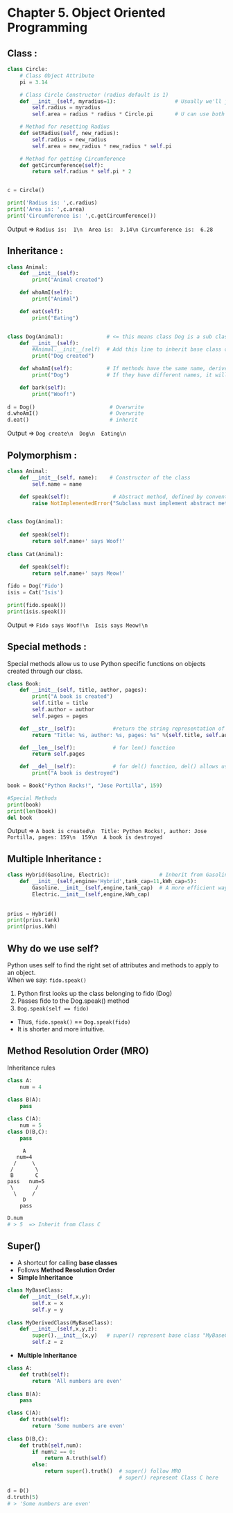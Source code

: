 # Chapter **5.**  Object Oriented Programming

## **Class :**  
```python
class Circle:
    # Class Object Attribute
    pi = 3.14

    # Class Circle Constructor (radius default is 1)
    def __init__(self, myradius=1):                   # Usually we'll just use 'radius' instead of 'myradius'
        self.radius = myradius 
        self.area = radius * radius * Circle.pi       # U can use both 'self.pi' or 'Circle.pi'

    # Method for resetting Radius
    def setRadius(self, new_radius):
        self.radius = new_radius
        self.area = new_radius * new_radius * self.pi

    # Method for getting Circumference
    def getCircumference(self):
        return self.radius * self.pi * 2


c = Circle()

print('Radius is: ',c.radius)
print('Area is: ',c.area)
print('Circumference is: ',c.getCircumference())
```
Output => `Radius is:  1\n  Area is:  3.14\n Circumference is:  6.28`

## **Inheritance :**  

```python
class Animal:
    def __init__(self):
        print("Animal created")

    def whoAmI(self):
        print("Animal")

    def eat(self):
        print("Eating")


class Dog(Animal):              # <= this means class Dog is a sub class of Animal
    def __init__(self):
        #Animal.__init__(self)  # Add this line to inherit base class constructor
        print("Dog created")

    def whoAmI(self):           # If methods have the same name, derived class will overwrite base class
        print("Dog")            # If they have different names, it will inherit

    def bark(self):
        print("Woof!")
        
d = Dog()                        # Overwrite
d.whoAmI()                       # Overwrite
d.eat()                          # inherit
```
Output => `Dog create\n  Dog\n  Eating\n`

## **Polymorphism :**  
```python
class Animal:
    def __init__(self, name):    # Constructor of the class
        self.name = name

    def speak(self):              # Abstract method, defined by convention only
        raise NotImplementedError("Subclass must implement abstract method")  # If someone create an Animal Object and call speak, a error will occur


class Dog(Animal):
    
    def speak(self):
        return self.name+' says Woof!'
    
class Cat(Animal):

    def speak(self):
        return self.name+' says Meow!'
    
fido = Dog('Fido')
isis = Cat('Isis')

print(fido.speak())
print(isis.speak())
```
Output => `Fido says Woof!\n  Isis says Meow!\n`

## **Special methods :**  
Special methods allow us to use Python specific functions on objects created through our class.

```python
class Book:
    def __init__(self, title, author, pages):
        print("A book is created")
        self.title = title
        self.author = author
        self.pages = pages

    def __str__(self):            #return the string representation of an object, print() will ask for str representation
        return "Title: %s, author: %s, pages: %s" %(self.title, self.author, self.pages)

    def __len__(self):            # for len() function
        return self.pages

    def __del__(self):            # for del() function, del() allows us to delete objects in memory
        print("A book is destroyed")
```

```python
book = Book("Python Rocks!", "Jose Portilla", 159)

#Special Methods
print(book)
print(len(book))
del book
```
Output => `A book is created\n  Title: Python Rocks!, author: Jose Portilla, pages: 159\n  159\n  A book is destroyed`

## **Multiple Inheritance :**

```python
class Hybrid(Gasoline, Electric):                # Inherit from Gasoline class and Electric class
    def __init__(self,engine='Hybrid',tank_cap=11,kWh_cap=5):
        Gasoline.__init__(self,engine,tank_cap)  # A more efficient way to inherit base class constructor
        Electric.__init__(self,engine,kWh_cap)
        
        
prius = Hybrid()
print(prius.tank)
print(prius.kWh)
```

## **Why do we use self?**
Python uses self to find the right set of attributes and methods to apply to an object.  
When we say:     `fido.speak()`  
1. Python first looks up the class belonging to fido (Dog)
2. Passes fido to the Dog.speak() method
3. `Dog.speak(self == fido)`  
* Thus, `fido.speak()`  ==   `Dog.speak(fido)` 
* It is shorter and more intuitive.

## **Method Resolution Order (MRO)**
Inheritance rules
```python
class A:
    num = 4
    
class B(A):
    pass

class C(A):
    num = 5
class D(B,C):
    pass
```
         A
       num=4
      /     \
     /       \
     B       C
    pass   num=5
     \       /
      \     /
         D
        pass
```python
D.num
# > 5  => Inherit from Class C
```

## **Super()**
* A shortcut for calling __base classes__
* Follows __Method Resolution Order__  
* __Simple Inheritance__
```python
class MyBaseClass:
    def __init__(self,x,y):
        self.x = x
        self.y = y
    
class MyDerivedClass(MyBaseClass):
    def __init__(self,x,y,z):
        super().__init__(x,y)   # super() represent base class "MyBaseClass"
        self.z = z
```
* __Multiple Inheritance__
```python
class A:
    def truth(self):
        return 'All numbers are even'
    
class B(A):
    pass

class C(A):
    def truth(self):
        return 'Some numbers are even'
        
class D(B,C):
    def truth(self,num):
        if num%2 == 0:
            return A.truth(self)
        else:
            return super().truth()  # super() follow MRO
                                    # super() represent Class C here
            
d = D()
d.truth(5)
# > 'Some numbers are even'
```
